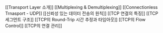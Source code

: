 [[Transport Layer 소개]]
[[Multiplexing & Demultiplexing]]
[[Connectionless Trnasport - UDP]]
[[신뢰성 있는 데이터 전송의 원칙]]
[[TCP 연결의 특징]]
[[TCP 세그먼트 구조]]
[[TCP의 Round-Trip 시간 추정과 타임아웃]]
[[TCP의 Flow Control]]
[[TCP의 연결 관리]]
